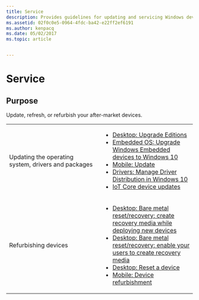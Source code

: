 ```yaml
---
title: Service
description: Provides guidelines for updating and servicing Windows devices.
ms.assetid: 02f0c0e5-0964-4fdc-ba42-e22ff2ef6191
ms.author: kenpacq
ms.date: 05/02/2017
ms.topic: article


---
```


# Service

## Purpose

Update, refresh, or refurbish your after-market devices.

<table>
<colgroup>
<col width="50%" />
<col width="50%" />
</colgroup>
<tbody>
<tr class="odd">
<td align="left">Updating the operating system, drivers and packages</td>
<td align="left"><ul>
<li><a href="http://www.microsoft.com/en-us/windows/windows-10-specifications?OCID=win10_null_vanity_win10specs#upgrade" data-raw-source="[Desktop: Upgrade Editions](http://www.microsoft.com/en-us/windows/windows-10-specifications?OCID=win10_null_vanity_win10specs#upgrade)">Desktop: Upgrade Editions</a></li>
<li><a href="mobile/upgrade-windows-embedded-devices-to-windows-10.md" data-raw-source="[Embedded OS: Upgrade Windows Embedded devices to Windows 10](mobile/upgrade-windows-embedded-devices-to-windows-10.md)">Embedded OS: Upgrade Windows Embedded devices to Windows 10</a></li>
<li><a href="mobile/index.md" data-raw-source="[Mobile: Update](mobile/index.md)">Mobile: Update</a></li>
<li><a href="https://msdn.microsoft.com/en-us/library/windows/hardware/mt181352.aspx" data-raw-source="[Drivers: Manage Driver Distribution in Windows 10](https://msdn.microsoft.com/en-us/library/windows/hardware/mt181352.aspx)">Drivers: Manage Driver Distribution in Windows 10</a></li>
<li><a href="iot/index.md" data-raw-source="[IoT Core device updates](iot/index.md)">IoT Core device updates</a></li>
</ul></td>
</tr>
<tr class="even">
<td align="left">Refurbishing devices</td>
<td align="left"><ul>
<li><a href="https://msdn.microsoft.com/windows/hardware/commercialize/manufacture/desktop/create-media-to-run-push-button-reset-features-s14" data-raw-source="[Desktop: Bare metal reset/recovery: create recovery media while deploying new devices](https://msdn.microsoft.com/windows/hardware/commercialize/manufacture/desktop/create-media-to-run-push-button-reset-features-s14)">Desktop: Bare metal reset/recovery: create recovery media while deploying new devices</a></li>
<li><a href="https://msdn.microsoft.com/windows/hardware/commercialize/manufacture/desktop/bare-metal-resetrecovery-enable-your-users-to-create-media-and-to-recover-hard-drive-space" data-raw-source="[Desktop: Bare metal reset/recovery: enable your users to create recovery media](https://msdn.microsoft.com/windows/hardware/commercialize/manufacture/desktop/bare-metal-resetrecovery-enable-your-users-to-create-media-and-to-recover-hard-drive-space)">Desktop: Bare metal reset/recovery: enable your users to create recovery media</a></li>
<li><a href="desktop/resetting-the-pc.md" data-raw-source="[Desktop: Reset a device](desktop/resetting-the-pc.md)">Desktop: Reset a device</a></li>
<li><a href="mobile/index.md" data-raw-source="[Mobile: Device refurbishment](mobile/index.md)">Mobile: Device refurbishment</a></li>
</ul></td>
</tr>
</tbody>
</table>





